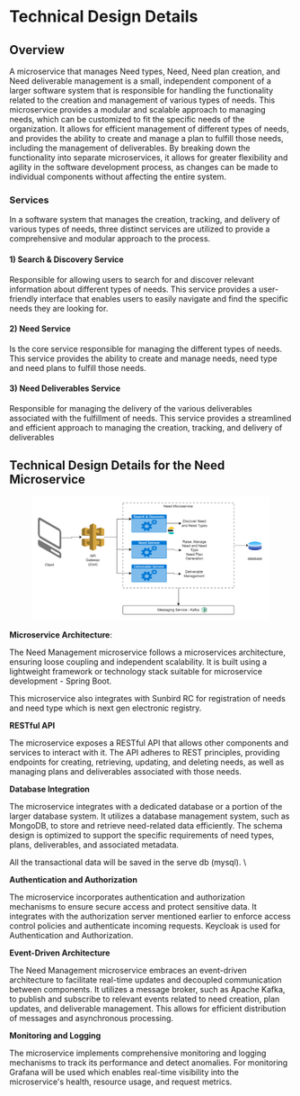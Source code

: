 # Technical Design Details

## **Overview**

A microservice that manages Need types, Need, Need plan creation, and Need deliverable management is a small, independent component of a larger software system that is responsible for handling the functionality related to the creation and management of various types of needs. This microservice provides a modular and scalable approach to managing needs, which can be customized to fit the specific needs of the organization. It allows for efficient management of different types of needs, and provides the ability to create and manage a plan to fulfill those needs, including the management of deliverables. By breaking down the functionality into separate microservices, it allows for greater flexibility and agility in the software development process, as changes can be made to individual components without affecting the entire system.



### Services

In a software system that manages the creation, tracking, and delivery of various types of needs, three distinct services are utilized to provide a comprehensive and modular approach to the process.

#### 1) Search & Discovery Service

Responsible for allowing users to search for and discover relevant information about different types of needs. This service provides a user-friendly interface that enables users to easily navigate and find the specific needs they are looking for.

#### 2) Need Service

Is the core service responsible for managing the different types of needs. This service provides the ability to create and manage needs, need type and need plans to fulfill those needs.&#x20;

#### 3) Need Deliverables Service

Responsible for managing the delivery of the various deliverables associated with the fulfillment of needs. This service provides a streamlined and efficient approach to managing the creation, tracking, and delivery of deliverables



## Technical Design Details for the Need Microservice

<figure><img src="../../../.gitbook/assets/Need_Microservice_Architecture.drawio (1).png" alt=""><figcaption></figcaption></figure>

**Microservice Architecture**:&#x20;

The Need Management microservice follows a microservices architecture, ensuring loose coupling and independent scalability. It is built using a lightweight framework or technology stack suitable for microservice development - Spring Boot.

This microservice also integrates with Sunbird RC for registration of needs and need type which is next gen electronic registry.&#x20;

**RESTful API**

The microservice exposes a RESTful API that allows other components and services to interact with it. The API adheres to REST principles, providing endpoints for creating, retrieving, updating, and deleting needs, as well as managing plans and deliverables associated with those needs.

**Database Integration**

The microservice integrates with a dedicated database or a portion of the larger database system. It utilizes a database management system, such as MongoDB, to store and retrieve need-related data efficiently. The schema design is optimized to support the specific requirements of need types, plans, deliverables, and associated metadata.

All the transactional data will be saved in the serve db (mysql). \


**Authentication and Authorization**

The microservice incorporates authentication and authorization mechanisms to ensure secure access and protect sensitive data. It integrates with the authorization server mentioned earlier to enforce access control policies and authenticate incoming requests. Keycloak is used for Authentication and Authorization.&#x20;

**Event-Driven Architecture**

The Need Management microservice embraces an event-driven architecture to facilitate real-time updates and decoupled communication between components. It utilizes a message broker, such as Apache Kafka, to publish and subscribe to relevant events related to need creation, plan updates, and deliverable management. This allows for efficient distribution of messages and asynchronous processing.

**Monitoring and Logging**

The microservice implements comprehensive monitoring and logging mechanisms to track its performance and detect anomalies. For monitoring Grafana will be used which enables real-time visibility into the microservice's health, resource usage, and request metrics.

